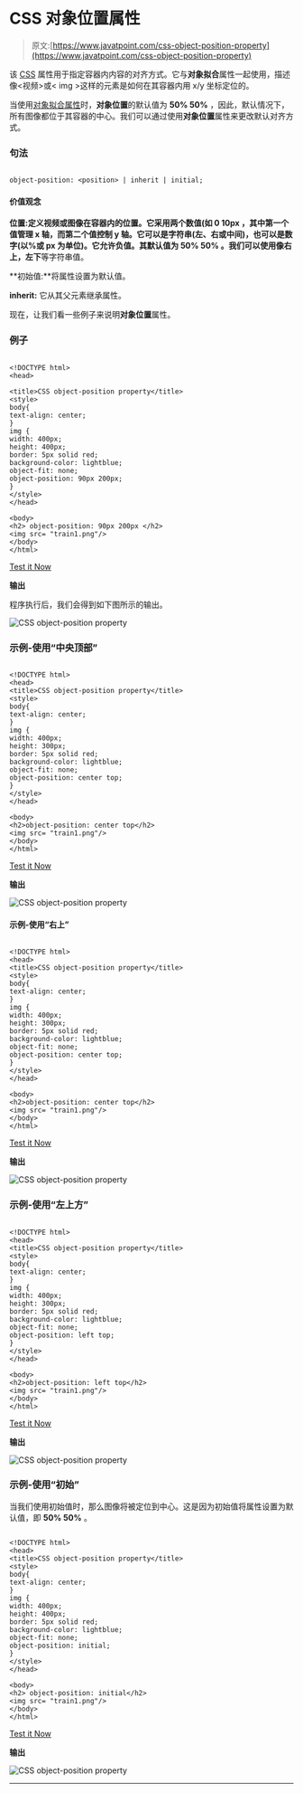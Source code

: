 # CSS 对象位置属性

> 原文:[https://www.javatpoint.com/css-object-position-property](https://www.javatpoint.com/css-object-position-property)

该 [CSS](https://www.javatpoint.com/css-tutorial) 属性用于指定容器内内容的对齐方式。它与**对象拟合**属性一起使用，描述像<视频>或< img >这样的元素是如何在其容器内用 x/y 坐标定位的。

当使用[对象拟合属性](css-object-fit-property)时，**对象位置**的默认值为 **50% 50%** ，因此，默认情况下，所有图像都位于其容器的中心。我们可以通过使用**对象位置**属性来更改默认对齐方式。

### 句法

```

object-position: <position> | inherit | initial;

```

#### 价值观念

**位置:**定义视频或图像在容器内的位置。它采用两个数值(如 **0 10px** ，其中第一个值管理 x 轴，而第二个值控制 y 轴。它可以是字符串(左、右或中间)，也可以是数字(以%或 px 为单位)。它允许负值。其默认值为 **50% 50%** 。我们可以使用像**右上，左下**等字符串值。

**初始值:**将属性设置为默认值。

**inherit:** 它从其父元素继承属性。

现在，让我们看一些例子来说明**对象位置**属性。

### 例子

```

<!DOCTYPE html>
<head>

<title>CSS object-position property</title>
<style>
body{
text-align: center;
}
img {
width: 400px;
height: 400px;
border: 5px solid red;
background-color: lightblue;
object-fit: none;
object-position: 90px 200px;
}
</style>
</head>

<body>
<h2> object-position: 90px 200px </h2>
<img src= "train1.png"/>
</body>
</html>

```

[Test it Now](https://www.javatpoint.com/oprweb/test.jsp?filename=CSS-object-position-property1)

**输出**

程序执行后，我们会得到如下图所示的输出。

![CSS object-position property](../Images/7b622fe5546762ba3c6c7a3c1a0a0660.png)

### 示例-使用“中央顶部”

```

<!DOCTYPE html>
<head>
<title>CSS object-position property</title>
<style>
body{
text-align: center;
}
img {
width: 400px;
height: 300px;
border: 5px solid red;
background-color: lightblue;
object-fit: none;
object-position: center top;
}
</style>
</head>

<body>
<h2>object-position: center top</h2>
<img src= "train1.png"/>
</body>
</html>

```

[Test it Now](https://www.javatpoint.com/oprweb/test.jsp?filename=CSS-object-position-property2)

**输出**

![CSS object-position property](../Images/bd7009123a3daaf0ac369348dcbee5ff.png)

#### 示例-使用“右上”

```

<!DOCTYPE html>
<head>
<title>CSS object-position property</title>
<style>
body{
text-align: center;
}
img {
width: 400px;
height: 300px;
border: 5px solid red;
background-color: lightblue;
object-fit: none;
object-position: center top;
}
</style>
</head>

<body>
<h2>object-position: center top</h2>
<img src= "train1.png"/>
</body>
</html>

```

[Test it Now](https://www.javatpoint.com/oprweb/test.jsp?filename=CSS-object-position-property3)

**输出**

![CSS object-position property](../Images/943563098e1cb530cc0fa0e5f40864c5.png)

### 示例-使用“左上方”

```

<!DOCTYPE html>
<head>
<title>CSS object-position property</title>
<style>
body{
text-align: center;
}
img {
width: 400px;
height: 300px;
border: 5px solid red;
background-color: lightblue;
object-fit: none;
object-position: left top;
}
</style>
</head>

<body>
<h2>object-position: left top</h2>
<img src= "train1.png"/>
</body>
</html>

```

[Test it Now](https://www.javatpoint.com/oprweb/test.jsp?filename=CSS-object-position-property4)

**输出**

![CSS object-position property](../Images/f844e64e747bff31d3e00b9ac3bf241d.png)

### 示例-使用“初始”

当我们使用初始值时，那么图像将被定位到中心。这是因为初始值将属性设置为默认值，即 **50% 50%** 。

```

<!DOCTYPE html>
<head>
<title>CSS object-position property</title>
<style>
body{
text-align: center;
}
img {
width: 400px;
height: 400px;
border: 5px solid red;
background-color: lightblue;
object-fit: none;
object-position: initial;
}
</style>
</head>

<body>
<h2> object-position: initial</h2>
<img src= "train1.png"/>
</body>
</html>

```

[Test it Now](https://www.javatpoint.com/oprweb/test.jsp?filename=CSS-object-position-property5)

**输出**

![CSS object-position property](../Images/29e0d1d099f3fb4f747fcbcfab755afd.png)

* * *